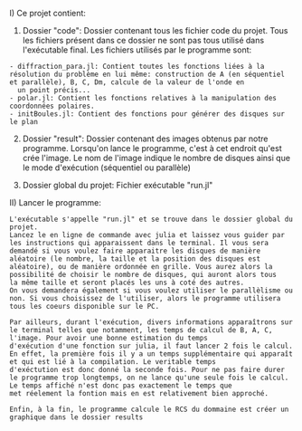 

I) Ce projet contient:

   1) Dossier "code":
    Dossier contenant tous les fichier code du projet. Tous les fichiers présent    dans ce dossier ne sont pas tous utilisé dans l'exécutable final.
    Les fichiers utilisés par le programme sont:

	- diffraction_para.jl: Contient toutes les fonctions liées à la résolution du problème en lui même: construction de A (en séquentiel et parallèle), B, C, Dm, calcule de la valeur de l'onde en
	  un point précis...
	- polar.jl: Contient les fonctions relatives à la manipulation des coordonnées polaires.
	- initBoules.jl: Contient des fonctions pour générer des disques sur le plan

   2) Dossier "result":
    Dossier contenant des images obtenus par notre programme. Lorsqu'on lance le programme, c'est à cet endroit qu'est crée l'image. Le nom de l'image indique le nombre de disques ainsi que le mode
    d'exécution (séquentiel ou parallèle)

   3) Dossier global du projet:
     Fichier exécutable "run.jl" 


II) Lancer le programme:

    L'exécutable s'appelle "run.jl" et se trouve dans le dossier global du projet.
    Lancez le en ligne de commande avec julia et laissez vous guider par les instructions qui apparaissent dans le terminal. Il vous sera demandé si vous voulez faire apparaitre les disques de manière
    aléatoire (le nombre, la taille et la position des disques est aléatoire), ou de manière ordonnée en grille. Vous aurez alors la possibilité de choisir le nombre de disques, qui auront alors tous
    la même taille et seront placés les uns à coté des autres.
    On vous demandera également si vous voulez utiliser le parallèlisme ou non. Si vous choisissez de l'utiliser, alors le programme utilisera tous les coeurs disponible sur le PC.

    Par ailleurs, durant l'exécution, divers informations apparaîtrons sur le terminal telles que notamment, les temps de calcul de B, A, C, l'image. Pour avoir une bonne estimation du temps
    d'exécution d'une fonction sur julia, il faut lancer 2 fois le calcul. En effet, la première fois il y a un temps supplémentaire qui apparaît et qui est lié à la compilation. Le veritable temps
    d'exéctution est donc donné la seconde fois. Pour ne pas faire durer le programme trop longtemps, on ne lance qu'une seule fois le calcul. Le temps affiché n'est donc pas exactement le temps que
    met réelement la fontion mais en est relativement bien approché.

    Enfin, à la fin, le programme calcule le RCS du dommaine est créer un graphique dans le dossier results
	  
